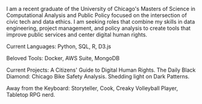 I am a recent graduate of the University of Chicago's Masters of Science in Computational Analysis and Public Policy focused on the intersection of civic tech and data ethics. I am seeking roles that combine my skills in data engineering, project management, and policy analysis to create tools that improve public services and center digital human rights.

Current Languages: Python, SQL, R, D3.js

Beloved Tools: Docker, AWS Suite, MongoDB

Current Projects: A Citizens' Guide to Digital Human Rights. The Daily Black Diamond: Chicago Bike Safety Analysis. Shedding light on Dark Patterns.

Away from the Keyboard: Storyteller, Cook, Creaky Volleyball Player, Tabletop RPG nerd.
